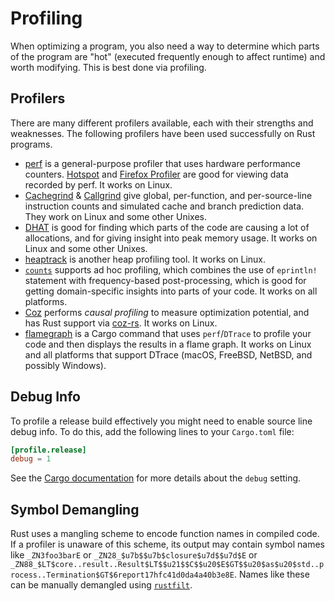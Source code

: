 # Profiling

When optimizing a program, you also need a way to determine which parts of the
program are "hot" (executed frequently enough to affect runtime) and worth
modifying. This is best done via profiling.

## Profilers

There are many different profilers available, each with their strengths and
weaknesses. The following profilers have been used successfully on Rust
programs.
- [perf] is a general-purpose profiler that uses hardware performance counters.
  [Hotspot] and [Firefox Profiler] are good for viewing data recorded by perf.
  It works on Linux.
- [Cachegrind] & [Callgrind] give global, per-function, and per-source-line
  instruction counts and simulated cache and branch prediction data. They work
  on Linux and some other Unixes.
- [DHAT] is good for finding which parts of the code are causing a lot of
  allocations, and for giving insight into peak memory usage. It works on Linux
  and some other Unixes.
- [heaptrack] is another heap profiling tool. It works on Linux.
- [`counts`] supports ad hoc profiling, which combines the use of `eprintln!`
  statement with frequency-based post-processing, which is good for getting
  domain-specific insights into parts of your code. It works on all platforms.
- [Coz] performs *causal profiling* to measure optimization potential, and has
  Rust support via [coz-rs]. It works on Linux. 
- [flamegraph] is a Cargo command that uses `perf`/`DTrace` to profile your
  code and then displays the results in a flame graph. It works on Linux and
  all platforms that support DTrace (macOS, FreeBSD, NetBSD, and possibly
  Windows).

[perf]: https://perf.wiki.kernel.org/index.php/Main_Page
[Hotspot]: https://github.com/KDAB/hotspot
[Firefox Profiler]: https://profiler.firefox.com/
[Cachegrind]: https://www.valgrind.org/docs/manual/cg-manual.html
[Callgrind]: https://www.valgrind.org/docs/manual/cl-manual.html
[DHAT]: https://www.valgrind.org/docs/manual/dh-manual.html
[heaptrack]: https://github.com/KDE/heaptrack
[`counts`]: https://github.com/nnethercote/counts/
[Coz]: https://github.com/plasma-umass/coz
[coz-rs]: https://github.com/plasma-umass/coz/tree/master/rust
[flamegraph]: https://github.com/flamegraph-rs/flamegraph

## Debug Info

To profile a release build effectively you might need to enable source line
debug info. To do this, add the following lines to your `Cargo.toml` file:
```toml
[profile.release]
debug = 1
```
See the [Cargo documentation] for more details about the `debug` setting.

[Cargo documentation]: https://doc.rust-lang.org/cargo/reference/profiles.html#debug

## Symbol Demangling

Rust uses a mangling scheme to encode function names in compiled code. If a
profiler is unaware of this scheme, its output may contain symbol names like
`_ZN3foo3barE` or `_ZN28_$u7b$$u7b$closure$u7d$$u7d$E` or
`_ZN88_$LT$core..result..Result$LT$$u21$$C$$u20$E$GT$$u20$as$u20$std..process..Termination$GT$6report17hfc41d0da4a40b3e8E`.
Names like these can be manually demangled using [`rustfilt`].

[`rustfilt`]: https://crates.io/crates/rustfilt
